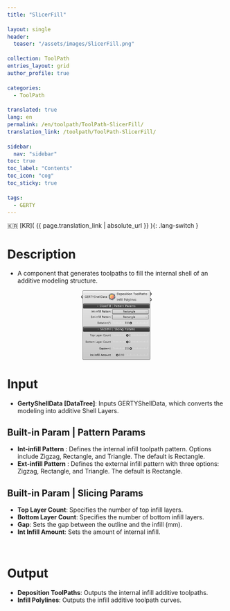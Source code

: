 ```yaml
---
title: "SlicerFill"

layout: single
header:
  teaser: "/assets/images/SlicerFill.png"

collection: ToolPath
entries_layout: grid
author_profile: true

categories:
  - ToolPath

translated: true
lang: en
permalink: /en/toolpath/ToolPath-SlicerFill/
translation_link: /toolpath/ToolPath-SlicerFill/

sidebar:
  nav: "sidebar"
toc: true
toc_label: "Contents"
toc_icon: "cog"
toc_sticky: true

tags: 
  - GERTY
---
```


:kr: [KR]( {{ page.translation_link | absolute_url }} ){: .lang-switch }

# Description

* A component that generates toolpaths to fill the internal shell of an additive modeling structure.

<p align="center">  <img src="/assets/images/SlicerFill.png" align="center" width="32%"></p>

# Input

* **GertyShellData [DataTree]**: Inputs GERTYShellData, which converts the modeling into additive Shell Layers.

## Built-in Param | Pattern Params

* **Int-infill Pattern** : Defines the internal infill toolpath pattern. Options include Zigzag, Rectangle, and Triangle. The default is Rectangle.
* **Ext-infill Pattern** :  Defines the external infill pattern with three options: Zigzag, Rectangle, and Triangle. The default is Rectangle.

## Built-in Param | Slicing Params

* **Top Layer Count**: Specifies the number of top infill layers.
* **Bottom Layer Count**: Specifies the number of bottom infill layers.
* **Gap**: Sets the gap between the outline and the infill (mm).
* **Int Infill Amount**: Sets the amount of internal infill.

<br>

# Output

* **Deposition ToolPaths**: Outputs the internal infill additive toolpaths.
* **Infill Polylines**: Outputs the infill additive toolpath curves.